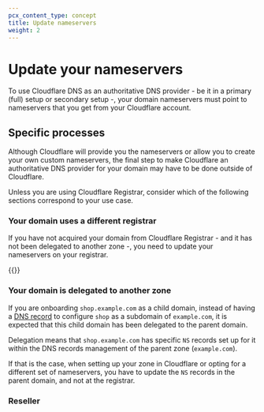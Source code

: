 ```yaml
---
pcx_content_type: concept
title: Update nameservers
weight: 2
---
```


# Update your nameservers

To use Cloudflare DNS as an authoritative DNS provider - be it in a primary (full) setup or secondary setup -, your domain nameservers must point to nameservers that you get from your Cloudflare account.

## Specific processes

Although Cloudflare will provide you the nameservers or allow you to create your own custom nameservers, the final step to make Cloudflare an authoritative DNS provider for your domain may have to be done outside of Cloudflare.

Unless you are using Cloudflare Registrar, consider which of the following sections correspond to your use case.

### Your domain uses a different registrar

If you have not acquired your domain from Cloudflare Registrar - and it has not been delegated to another zone -, you need to update your nameservers on your registrar.

{{<render file="_ns-update-providers.md">}}

### Your domain is delegated to another zone

If you are onboarding `shop.example.com` as a child domain, instead of having a [DNS record](/dns/manage-dns-records/how-to/create-subdomain/) to configure `shop` as a subdomain of `example.com`, it is expected that this child domain has been delegated to the parent domain.

Delegation means that `shop.example.com` has specific `NS` records set up for it within the DNS records management of the parent zone (`example.com`).

If that is the case, when setting up your zone in Cloudflare or opting for a different set of nameservers, you have to update the `NS` records in the parent domain, and not at the registrar.

### Reseller


<!--- suggested outline from Content Strategy previous work

1. Where to change your nameservers
  registrar vs reseller
  registrar of this domain or parent domain
2. What to change based on your DNS setup
  full setup
  secondary
  multi-provider
  hidden primary
  other setups?
3. How to change your nameservers
  the existing per-provider instructions on Full setup docs

--->